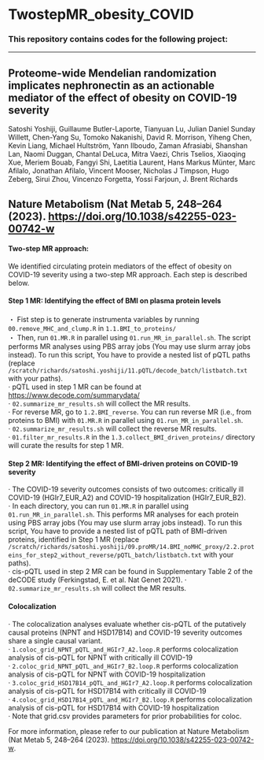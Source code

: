 # TwostepMR_obesity_COVID  

### This repository contains codes for the following project:
---
## Proteome-wide Mendelian randomization implicates nephronectin as an actionable mediator of the effect of obesity on COVID-19 severity  
Satoshi Yoshiji, Guillaume Butler-Laporte, Tianyuan Lu, Julian Daniel Sunday Willett, Chen-Yang Su, Tomoko Nakanishi, David R. Morrison, Yiheng Chen, Kevin Liang, Michael Hultström, Yann Ilboudo, Zaman Afrasiabi, Shanshan Lan, Naomi Duggan, Chantal DeLuca, Mitra Vaezi, Chris Tselios, Xiaoqing Xue, Meriem Bouab, Fangyi Shi, Laetitia Laurent, Hans Markus Münter, Marc Afilalo, Jonathan Afilalo, Vincent Mooser, Nicholas J Timpson, Hugo Zeberg, Sirui Zhou, Vincenzo Forgetta, Yossi Farjoun, J. Brent Richards  

Nature Metabolism (Nat Metab 5, 248–264 (2023). https://doi.org/10.1038/s42255-023-00742-w
---
#### Two-step MR approach:  
We identified circulating protein mediators of the effect of obesity on COVID-19 severity using a two-step MR approach. Each step is described below.

#### Step 1 MR: Identifying the effect of BMI on plasma protein levels  
・ Fist step is to generate instrumenta variables by running `00.remove_MHC_and_clump.R` in `1.1.BMI_to_proteins/`  
・ Then, run `01.MR.R` in parallel using `01.run_MR_in_parallel.sh`. The script performs MR analyses using PBS array jobs (You may use slurm array jobs instead). To run this script, You have to provide a nested list of pQTL paths (replace `/scratch/richards/satoshi.yoshiji/11.pQTL/decode_batch/listbatch.txt` with your paths).  
· pQTL used in step 1 MR can be found at https://www.decode.com/summarydata/  
⋅ `02.summarize_mr_results.sh` will collect the MR results.  
· For reverse MR, go to `1.2.BMI_reverse`. You can run reverse MR (i.e., from proteins to BMI) with `01.MR.R` in parallel using `01.run_MR_in_parallel.sh`.  
⋅ `02.summarize_mr_results.sh` will collect the reverse MR results.  
· `01.filter_mr_results.R` in the `1.3.collect_BMI_driven_proteins/` directory will curate the results for step 1 MR.  

#### Step 2 MR: Identifying the effect of BMI-driven proteins on COVID-19 severity
· The COVID-19 severity outcomes consists of two outcomes: critically ill COVID-19 (HGIr7_EUR_A2) and COVID-19 hospitalization (HGIr7_EUR_B2).  
⋅ In each directory, you can run `01.MR.R` in parallel using `01.run_MR_in_parallel.sh`. This performs MR analyses for each protein using PBS array jobs (You may use slurm array jobs instead). To run this script, You have to provide a nested list of pQTL path of BMI-driven proteins, identified in Step 1 MR (replace `/scratch/richards/satoshi.yoshiji/09.proMR/14.BMI_noMHC_proxy/2.2.proteins_for_step2_without_reverse/pQTL_batch/listbatch.txt` with your paths).  
· cis-pQTL used in step 2 MR can be found in Supplementary Table 2 of the deCODE study (Ferkingstad, E. et al. Nat Genet 2021).
⋅ `02.summarize_mr_results.sh` will collect the MR results.  

#### Colocalization
· The colocalization analyses evaluate whether cis-pQTL of the putatively causal proteins (NPNT and HSD17B14) and COVID-19 severity outcomes share a single causal variant.  
· `1.coloc_grid_NPNT_pQTL_and_HGIr7_A2.loop.R` performs colocalization analysis of cis-pQTL for NPNT with critically ill COVID-19  
· `2.coloc_grid_NPNT_pQTL_and_HGIr7_B2.loop.R` performs colocalization analysis of cis-pQTL for NPNT with COVID-19 hospitalization  
· `3.coloc_grid_HSD17B14_pQTL_and_HGIr7_A2.loop.R` performs colocalization analysis of cis-pQTL for HSD17B14 with critically ill COVID-19  
· `4.coloc_grid_HSD17B14_pQTL_and_HGIr7_B2.loop.R` performs colocalization analysis of cis-pQTL for HSD17B14 with COVID-19 hospitalization  
· Note that grid.csv provides parameters for prior probabilities for coloc.

For more information, please refer to our publication at Nature Metabolism (Nat Metab 5, 248–264 (2023). https://doi.org/10.1038/s42255-023-00742-w.

